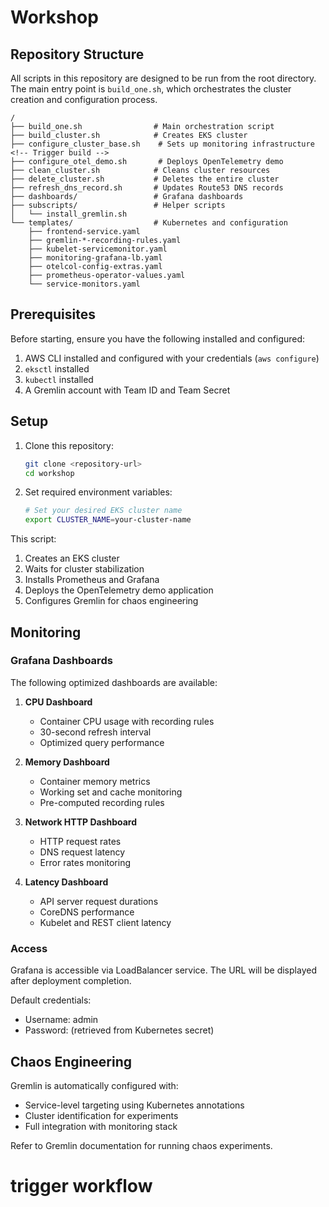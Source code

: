 # Workshop

## Repository Structure

All scripts in this repository are designed to be run from the root directory. The main entry point is `build_one.sh`, which orchestrates the cluster creation and configuration process.

```
/
├── build_one.sh                # Main orchestration script
├── build_cluster.sh            # Creates EKS cluster
├── configure_cluster_base.sh    # Sets up monitoring infrastructure
<!-- Trigger build -->
├── configure_otel_demo.sh       # Deploys OpenTelemetry demo
├── clean_cluster.sh            # Cleans cluster resources
├── delete_cluster.sh           # Deletes the entire cluster
├── refresh_dns_record.sh       # Updates Route53 DNS records
├── dashboards/                 # Grafana dashboards
├── subscripts/                 # Helper scripts
│   └── install_gremlin.sh
└── templates/                  # Kubernetes and configuration
    ├── frontend-service.yaml
    ├── gremlin-*-recording-rules.yaml
    ├── kubelet-servicemonitor.yaml
    ├── monitoring-grafana-lb.yaml
    ├── otelcol-config-extras.yaml
    ├── prometheus-operator-values.yaml
    └── service-monitors.yaml
```

## Prerequisites

Before starting, ensure you have the following installed and configured:

1. AWS CLI installed and configured with your credentials (`aws configure`)
2. `eksctl` installed
3. `kubectl` installed
4. A Gremlin account with Team ID and Team Secret

## Setup

1. Clone this repository:
   ```bash
   git clone <repository-url>
   cd workshop
   ```

2. Set required environment variables:
   ```bash
   # Set your desired EKS cluster name
   export CLUSTER_NAME=your-cluster-name

This script:
1. Creates an EKS cluster
2. Waits for cluster stabilization
3. Installs Prometheus and Grafana
4. Deploys the OpenTelemetry demo application
5. Configures Gremlin for chaos engineering



## Monitoring

### Grafana Dashboards

The following optimized dashboards are available:

1. **CPU Dashboard**
   - Container CPU usage with recording rules
   - 30-second refresh interval
   - Optimized query performance

2. **Memory Dashboard**
   - Container memory metrics
   - Working set and cache monitoring
   - Pre-computed recording rules

3. **Network HTTP Dashboard**
   - HTTP request rates
   - DNS request latency
   - Error rates monitoring

4. **Latency Dashboard**
   - API server request durations
   - CoreDNS performance
   - Kubelet and REST client latency

### Access

Grafana is accessible via LoadBalancer service. The URL will be displayed after deployment completion.

Default credentials:
- Username: admin
- Password: (retrieved from Kubernetes secret)

## Chaos Engineering

Gremlin is automatically configured with:
- Service-level targeting using Kubernetes annotations
- Cluster identification for experiments
- Full integration with monitoring stack

Refer to Gremlin documentation for running chaos experiments.
# trigger workflow
